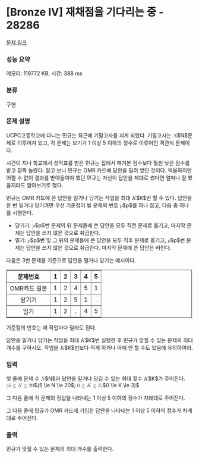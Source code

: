 # [Bronze IV] 재채점을 기다리는 중 - 28286 

[문제 링크](https://www.acmicpc.net/problem/28286) 

### 성능 요약

메모리: 119772 KB, 시간: 388 ms

### 분류

구현

### 문제 설명

<p>UCPC고등학교에 다니는 민규는 최근에 기말고사를 치게 되었다. 기말고사는 <mjx-container class="MathJax" jax="CHTML" style="font-size: 99.9%; position: relative;"><mjx-math class="MJX-TEX" aria-hidden="true"><mjx-mi class="mjx-i"><mjx-c class="mjx-c1D441 TEX-I"></mjx-c></mjx-mi></mjx-math><mjx-assistive-mml unselectable="on" display="inline"><math xmlns="http://www.w3.org/1998/Math/MathML"><mi>N</mi></math></mjx-assistive-mml><span aria-hidden="true" class="no-mathjax mjx-copytext">$N$</span></mjx-container>문제로 이루어져 있고, 각 문제는 보기가 1 이상 5 이하의 정수로 이루어진 객관식 문제이다.</p>

<p>시간이 지나 학교에서 성적표를 받은 민규는 집에서 매겨본 점수보다 훨씬 낮은 점수를 받고 깜짝 놀랐다. 알고 보니 민규는 OMR 카드에 답안을 밀려 썼던 것이다. 억울하지만 어쩔 수 없이 결과를 받아들여야 했던 민규는 자신이 답안을 제대로 썼다면 얼마나 잘 봤을지라도 알아보기로 했다.</p>

<p>민규는 OMR 카드에 쓴 답안을 밀거나 당기는 작업을 최대 <mjx-container class="MathJax" jax="CHTML" style="font-size: 99.9%; position: relative;"><mjx-math class="MJX-TEX" aria-hidden="true"><mjx-mi class="mjx-i"><mjx-c class="mjx-c1D43E TEX-I"></mjx-c></mjx-mi></mjx-math><mjx-assistive-mml unselectable="on" display="inline"><math xmlns="http://www.w3.org/1998/Math/MathML"><mi>K</mi></math></mjx-assistive-mml><span aria-hidden="true" class="no-mathjax mjx-copytext">$K$</span></mjx-container>번 할 수 있다. 답안을 한 번 밀거나 당기려면 우선 기준점이 될 문제의 번호 <mjx-container class="MathJax" jax="CHTML" style="font-size: 99.9%; position: relative;"><mjx-math class="MJX-TEX" aria-hidden="true"><mjx-mi class="mjx-i"><mjx-c class="mjx-c1D45D TEX-I"></mjx-c></mjx-mi></mjx-math><mjx-assistive-mml unselectable="on" display="inline"><math xmlns="http://www.w3.org/1998/Math/MathML"><mi>p</mi></math></mjx-assistive-mml><span aria-hidden="true" class="no-mathjax mjx-copytext">$p$</span></mjx-container>를 하나 잡고, 다음 중 하나를 시행한다.</p>

<ul>
	<li>당기기: <mjx-container class="MathJax" jax="CHTML" style="font-size: 99.9%; position: relative;"><mjx-math class="MJX-TEX" aria-hidden="true"><mjx-mi class="mjx-i"><mjx-c class="mjx-c1D45D TEX-I"></mjx-c></mjx-mi></mjx-math><mjx-assistive-mml unselectable="on" display="inline"><math xmlns="http://www.w3.org/1998/Math/MathML"><mi>p</mi></math></mjx-assistive-mml><span aria-hidden="true" class="no-mathjax mjx-copytext">$p$</span></mjx-container>번 문제의 뒤 문제들에 쓴 답안을 모두 직전 문제로 옮기고, 마지막 문제는 답안을 쓰지 않은 것으로 취급한다.</li>
	<li>밀기: <mjx-container class="MathJax" jax="CHTML" style="font-size: 99.9%; position: relative;"><mjx-math class="MJX-TEX" aria-hidden="true"><mjx-mi class="mjx-i"><mjx-c class="mjx-c1D45D TEX-I"></mjx-c></mjx-mi></mjx-math><mjx-assistive-mml unselectable="on" display="inline"><math xmlns="http://www.w3.org/1998/Math/MathML"><mi>p</mi></math></mjx-assistive-mml><span aria-hidden="true" class="no-mathjax mjx-copytext">$p$</span></mjx-container>번 및 그 뒤의 문제들에 쓴 답안을 모두 직후 문제로 옮기고, <mjx-container class="MathJax" jax="CHTML" style="font-size: 99.9%; position: relative;"><mjx-math class="MJX-TEX" aria-hidden="true"><mjx-mi class="mjx-i"><mjx-c class="mjx-c1D45D TEX-I"></mjx-c></mjx-mi></mjx-math><mjx-assistive-mml unselectable="on" display="inline"><math xmlns="http://www.w3.org/1998/Math/MathML"><mi>p</mi></math></mjx-assistive-mml><span aria-hidden="true" class="no-mathjax mjx-copytext">$p$</span></mjx-container>번 문제는 답안을 쓰지 않은 것으로 취급한다. 마지막 문제에 쓴 답안은 버린다.</li>
</ul>

<p>다음은 3번 문제를 기준으로 답안을 밀거나 당기는 예시이다.</p>

<table align="center" border="1" cellpadding="1" cellspacing="1" class="table table-bordered" style="width: 500px;">
	<thead>
		<tr>
			<th scope="col" style="text-align: center;">문제번호</th>
			<th scope="col" style="text-align: center;">1</th>
			<th scope="col" style="text-align: center;">2</th>
			<th scope="col" style="text-align: center;">3</th>
			<th scope="col" style="text-align: center;">4</th>
			<th scope="col" style="text-align: center;">5</th>
		</tr>
	</thead>
	<tbody>
		<tr>
			<td style="text-align: center;">OMR카드 원본</td>
			<td style="text-align: center;">1</td>
			<td style="text-align: center;">2</td>
			<td style="text-align: center;">4</td>
			<td style="text-align: center;">5</td>
			<td style="text-align: center;">1</td>
		</tr>
		<tr>
			<td style="text-align: center;">당기기</td>
			<td style="text-align: center;">1</td>
			<td style="text-align: center;">2</td>
			<td style="text-align: center;">5</td>
			<td style="text-align: center;">1</td>
			<td style="text-align: center;">.</td>
		</tr>
		<tr>
			<td style="text-align: center;">밀기</td>
			<td style="text-align: center;">1</td>
			<td style="text-align: center;">2</td>
			<td style="text-align: center;">.</td>
			<td style="text-align: center;">4</td>
			<td style="text-align: center;">5</td>
		</tr>
	</tbody>
</table>

<p>기준점의 번호는 매 작업마다 달라도 된다.</p>

<p>답안을 밀거나 당기는 작업을 최대 <mjx-container class="MathJax" jax="CHTML" style="font-size: 99.9%; position: relative;"><mjx-math class="MJX-TEX" aria-hidden="true"><mjx-mi class="mjx-i"><mjx-c class="mjx-c1D43E TEX-I"></mjx-c></mjx-mi></mjx-math><mjx-assistive-mml unselectable="on" display="inline"><math xmlns="http://www.w3.org/1998/Math/MathML"><mi>K</mi></math></mjx-assistive-mml><span aria-hidden="true" class="no-mathjax mjx-copytext">$K$</span></mjx-container>번 실행한 후 민규가 맞힐 수 있는 문제의 최대 개수를 구하시오. 작업을 <mjx-container class="MathJax" jax="CHTML" style="font-size: 99.9%; position: relative;"><mjx-math class="MJX-TEX" aria-hidden="true"><mjx-mi class="mjx-i"><mjx-c class="mjx-c1D43E TEX-I"></mjx-c></mjx-mi></mjx-math><mjx-assistive-mml unselectable="on" display="inline"><math xmlns="http://www.w3.org/1998/Math/MathML"><mi>K</mi></math></mjx-assistive-mml><span aria-hidden="true" class="no-mathjax mjx-copytext">$K$</span></mjx-container>번보다 적게 하거나 아예 안 할 수도 있음에 유의하여라.</p>

### 입력 

 <p>첫 줄에 문제 수 <mjx-container class="MathJax" jax="CHTML" style="font-size: 99.9%; position: relative;"><mjx-math class="MJX-TEX" aria-hidden="true"><mjx-mi class="mjx-i"><mjx-c class="mjx-c1D441 TEX-I"></mjx-c></mjx-mi></mjx-math><mjx-assistive-mml unselectable="on" display="inline"><math xmlns="http://www.w3.org/1998/Math/MathML"><mi>N</mi></math></mjx-assistive-mml><span aria-hidden="true" class="no-mathjax mjx-copytext">$N$</span></mjx-container>과 답안을 밀거나 당길 수 있는 최대 횟수 <mjx-container class="MathJax" jax="CHTML" style="font-size: 99.9%; position: relative;"><mjx-math class="MJX-TEX" aria-hidden="true"><mjx-mi class="mjx-i"><mjx-c class="mjx-c1D43E TEX-I"></mjx-c></mjx-mi></mjx-math><mjx-assistive-mml unselectable="on" display="inline"><math xmlns="http://www.w3.org/1998/Math/MathML"><mi>K</mi></math></mjx-assistive-mml><span aria-hidden="true" class="no-mathjax mjx-copytext">$K$</span></mjx-container>가 주어진다. <mjx-container class="MathJax" jax="CHTML" style="font-size: 99.9%; position: relative;"><mjx-math class="MJX-TEX" aria-hidden="true"><mjx-mo class="mjx-n"><mjx-c class="mjx-c28"></mjx-c></mjx-mo><mjx-mn class="mjx-n"><mjx-c class="mjx-c35"></mjx-c></mjx-mn><mjx-mo class="mjx-n" space="4"><mjx-c class="mjx-c2264"></mjx-c></mjx-mo><mjx-mi class="mjx-i" space="4"><mjx-c class="mjx-c1D441 TEX-I"></mjx-c></mjx-mi><mjx-mo class="mjx-n" space="4"><mjx-c class="mjx-c2264"></mjx-c></mjx-mo><mjx-mn class="mjx-n" space="4"><mjx-c class="mjx-c32"></mjx-c><mjx-c class="mjx-c30"></mjx-c></mjx-mn></mjx-math><mjx-assistive-mml unselectable="on" display="inline"><math xmlns="http://www.w3.org/1998/Math/MathML"><mo stretchy="false">(</mo><mn>5</mn><mo>≤</mo><mi>N</mi><mo>≤</mo><mn>20</mn></math></mjx-assistive-mml><span aria-hidden="true" class="no-mathjax mjx-copytext">$(5 \le N \le 20$</span></mjx-container>; <mjx-container class="MathJax" jax="CHTML" style="font-size: 99.9%; position: relative;"><mjx-math class="MJX-TEX" aria-hidden="true"><mjx-mn class="mjx-n"><mjx-c class="mjx-c30"></mjx-c></mjx-mn><mjx-mo class="mjx-n" space="4"><mjx-c class="mjx-c2264"></mjx-c></mjx-mo><mjx-mi class="mjx-i" space="4"><mjx-c class="mjx-c1D43E TEX-I"></mjx-c></mjx-mi><mjx-mo class="mjx-n" space="4"><mjx-c class="mjx-c2264"></mjx-c></mjx-mo><mjx-mn class="mjx-n" space="4"><mjx-c class="mjx-c33"></mjx-c></mjx-mn><mjx-mo class="mjx-n"><mjx-c class="mjx-c29"></mjx-c></mjx-mo></mjx-math><mjx-assistive-mml unselectable="on" display="inline"><math xmlns="http://www.w3.org/1998/Math/MathML"><mn>0</mn><mo>≤</mo><mi>K</mi><mo>≤</mo><mn>3</mn><mo stretchy="false">)</mo></math></mjx-assistive-mml><span aria-hidden="true" class="no-mathjax mjx-copytext">$0 \le K \le 3)$</span> </mjx-container></p>

<p>그 다음 줄에 각 문제의 정답을 나타내는 1 이상 5 이하의 정수가 차례대로 주어진다.</p>

<p>그 다음 줄에 민규가 OMR 카드에 기입한 답안을 나타내는 1 이상 5 이하의 정수가 차례대로 주어진다.</p>

### 출력 

 <p>민규가 맞힐 수 있는 문제의 최대 개수를 출력한다.</p>

